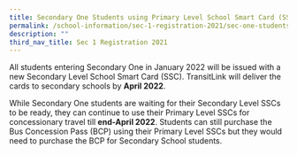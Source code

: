 ```yaml
---
title: Secondary One Students using Primary Level School Smart Card (SSC)
permalink: /school-information/sec-1-registration-2021/sec-one-students-using-primary-level-ssc/
description: ""
third_nav_title: Sec 1 Registration 2021
---
```

All students entering Secondary One in January 2022 will be issued with a new Secondary Level School Smart Card (SSC). TransitLink will deliver the cards to secondary schools by **April 2022**.

While Secondary One students are waiting for their Secondary Level SSCs to be ready, they can continue to use their Primary Level SSCs for concessionary travel till **end-April 2022**. Students can still purchase the Bus Concession Pass (BCP) using their Primary Level SSCs but they would need to purchase the BCP for Secondary School students.